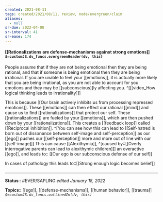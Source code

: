 ```yaml
---
created: 2021-08-11
tags: created/2021/08/11, review, node/evergreen/claim
aliases:
  - null
sr-due: 2022-04-08
sr-interval: 41
sr-ease: 174
---
```


#### [[Rationalizations are defense-mechanisms against strong emotions]] `$=customJS.dv_funcs.evergreenHeader(dv, this)`

People assume that if they are not being emotional then they are being rational, and that if someone is being emotional then they are being irrational.
If you are unable to feel your [[emotions]],
it is actually more likely that you are being irrational,
as you are not able to account for you emotions and they may be [[subconscious]]ly affecting you.
^[[[video_How logical thinking leads to irrationality]]]

This is because [[Our brain actively inhibits us from processing repressed emotions]]. These [[emotions]] can then effect our rational [[mind]] and cause us to find [[rationalizations]] that protect our self. 
These [[rationalizations]] are fueled by your [[emotions]], which are then pushed down by your [[rationalizations]]. 
This creates a [[feedback loop]] called [[Reciprocal inhibition]].
^[You can see how this can lead to [[Self-hatred is born out of dissonance between self-image and self-perception]] as our [[ego]] pushes our [[self-perception]] more and more out of line with our [[self-image]]]
This can cause [[Alexithymia]],
^[caused by::[[Overly interrogative parents can lead to alexithymic children]]]
an overactive [[ego]], and 
leads to:: [[Our ego is our subconscious defense of our self]]

In cases of pathology this
leads to::[[Strong enough logic becomes belief]]

### <hr class="footnote"/>

**Status**:: #EVER/SAPLING 
*edited January 18, 2022*

**Topics**:: [[ego]], [[defense-mechanisms]], [[human behavior]], [[trauma]]
*`$=customJS.dv_funcs.outlinedIn(dv, this)`*

